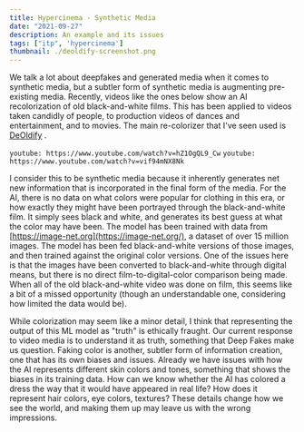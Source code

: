 ```yaml
---
title: Hypercinema - Synthetic Media
date: "2021-09-27"
description: An example and its issues
tags: ["itp", 'hypercinema']
thumbnail: ./deoldify-screenshot.png
---
```

We talk a lot about deepfakes and generated media when it comes to synthetic media, but a subtler form of synthetic media is augmenting pre-existing media. Recently, videos like the ones below show an AI recolorization of old black-and-white films. This has been applied to videos taken candidly of people, to production videos of dances and entertainment, and to movies. The main re-colorizer that I've seen used is [DeOldify](https://github.com/jantic/DeOldify) .

`youtube: https://www.youtube.com/watch?v=hZ1OgQL9_Cw`
`youtube: https://www.youtube.com/watch?v=vif94mNX8Nk`

I consider this to be synthetic media because it inherently generates net new information that is incorporated in the final form of the media. For the AI, there is no data on what colors were popular for clothing in this era, or how exactly they might have been portrayed through the black-and-white film. It simply sees black and white, and generates its best guess at what the color may have been. The model has been trained with data from [https://image-net.org](https://image-net.org/), a dataset of over 15 million images. The model has been fed black-and-white versions of those images, and then trained against the original color versions. One of the issues here is that the images have been converted to black-and-white through digital means, but there is no direct film-to-digital-color comparison being made. When all of the old black-and-white video was done on film, this seems like a bit of a missed opportunity (though an understandable one, considering how limited the data would be).

While colorization may seem like a minor detail, I think that representing the output of this ML model as "truth" is ethically fraught. Our current response to video media is to understand it as truth, something that Deep Fakes make us question. Faking color is another, subtler form of information creation, one that has its own biases and issues. Already we have issues with how the AI represents different skin colors and tones, something that shows the biases in its training data. How can we know whether the AI has colored a dress the way that it would have appeared in real life? How does it represent hair colors, eye colors, textures? These details change how we see the world, and making them up may leave us with the wrong impressions.
